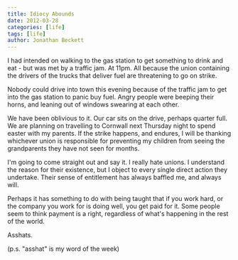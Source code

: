 ```yaml
---
title: Idiocy Abounds
date: 2012-03-28
categories: [life]
tags: [life]
author: Jonathan Beckett
---
```


I had intended on walking to the gas station to get something to drink and eat - but was met by a traffic jam. At 11pm. All because the union containing the drivers of the trucks that deliver fuel are threatening to go on strike.

Nobody could drive into town this evening because of the traffic jam to get into the gas station to panic buy fuel. Angry people were beeping their horns, and leaning out of windows swearing at each other.

We have been oblivious to it. Our car sits on the drive, perhaps quarter full. We are planning on travelling to Cornwall next Thursday night to spend easter with my parents. If the strike happens, and endures, I will be thanking whichever union is responsible for preventing my children from seeing the grandparents they have not seen for months.

I'm going to come straight out and say it. I really hate unions. I understand the reason for their existence, but I object to every single direct action they undertake. Their sense of entitlement has always baffled me, and always will.

Perhaps it has something to do with being taught that if you work hard, or the company you work for is doing well, you get paid for it. Some people seem to think payment is a right, regardless of what's happening in the rest of the world.

Asshats.

(p.s. "asshat" is my word of the week)